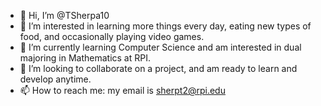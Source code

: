 - 👋 Hi, I’m @TSherpa10
- 👀 I’m interested in learning more things every day, eating new types of food, and occasionally playing video games.
- 🌱 I’m currently learning Computer Science and am interested in dual majoring in Mathematics at RPI.
- 💞️ I’m looking to collaborate on a project, and am ready to learn and develop anytime.
- 📫 How to reach me: my email is sherpt2@rpi.edu

<!---
TSherpa10/TSherpa10 is a ✨ special ✨ repository because its `README.md` (this file) appears on your GitHub profile.
You can click the Preview link to take a look at your changes.
--->
